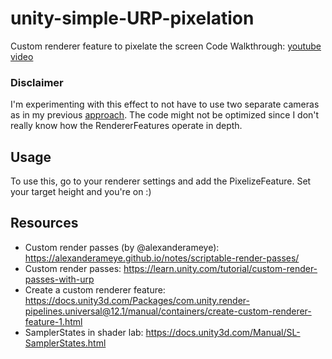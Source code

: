 # unity-simple-URP-pixelation

Custom renderer feature to pixelate the screen
Code Walkthrough: [youtube video](https://youtu.be/nvIyQHbhTJE)

### Disclaimer
I'm experimenting with this effect to not have to use two separate cameras as in my previous [approach](https://github.com/itsPeetah/PixelatedCamera).
The code might not be optimized since I don't really know how the RendererFeatures operate in depth.

## Usage
To use this, go to your renderer settings and add the PixelizeFeature. Set your target height and you're on :)

## Resources
- Custom render passes (by @alexanderameye): https://alexanderameye.github.io/notes/scriptable-render-passes/
- Custom render passes: https://learn.unity.com/tutorial/custom-render-passes-with-urp
- Create a custom renderer feature: https://docs.unity3d.com/Packages/com.unity.render-pipelines.universal@12.1/manual/containers/create-custom-renderer-feature-1.html
- SamplerStates in shader lab: https://docs.unity3d.com/Manual/SL-SamplerStates.html

